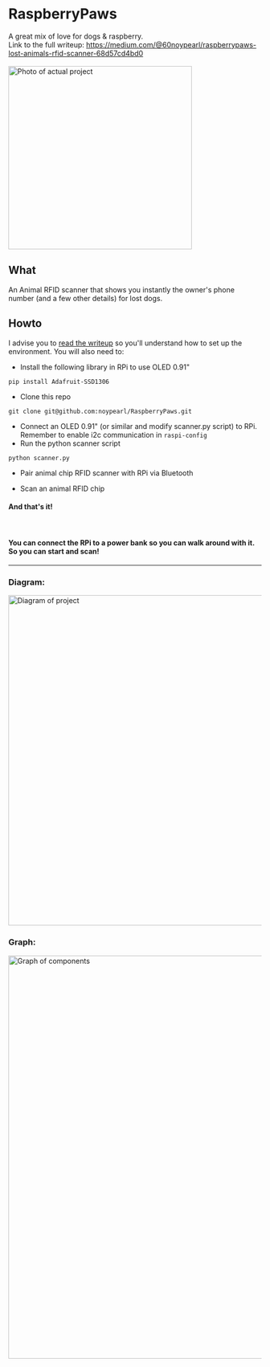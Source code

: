 
# RaspberryPaws
A great mix of love for dogs & raspberry.
<br>
Link to the full writeup: https://medium.com/@60noypearl/raspberrypaws-lost-animals-rfid-scanner-68d57cd4bd0
<br><br>
<img width="365" alt="Photo of actual project" src="https://github.com/noypearl/RaspberryPaws/assets/11259340/01dc86f0-11fa-48b4-8134-1634df6908c1">

## What
An Animal RFID scanner that shows you instantly the owner's phone number (and a few other details) for lost dogs.
<br>
## Howto
I advise you to [read the writeup](https://medium.com/@60noypearl/raspberrypaws-lost-animals-rfid-scanner-68d57cd4bd0) so you'll understand how to set up the environment. You will also need to:
* Install the following library in RPi to use OLED 0.91"

```
pip install Adafruit-SSD1306
```
* Clone this repo
```
git clone git@github.com:noypearl/RaspberryPaws.git
```
* Connect an OLED 0.91" (or similar and modify scanner.py script) to RPi. Remember to enable i2c communication in `raspi-config`
* Run the python scanner script

```
python scanner.py
```
* Pair animal chip RFID scanner with RPi via Bluetooth

* Scan an animal RFID chip <br>

#### And that's it!
<br>

#### You can connect the RPi to a power bank so you can walk around with it. So you can start and scan!
--------

### Diagram:
<img width="658" alt="Diagram of project" src="https://github.com/noypearl/RaspberryPaws/assets/11259340/251f3a7b-4d11-4cec-8ea7-dc39b7ad1362">

### Graph:
<img width="803" alt="Graph of components" src="https://github.com/noypearl/RaspberryPaws/assets/11259340/c321e10e-da7f-4f87-8e46-9580199d2c9b">

<br>

